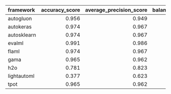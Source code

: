 | framework   |   accuracy_score |   average_precision_score |   balanced_accuracy_score |   cohen_kappa_score |   f1_score_macro |   f1_score_micro |   f1_score_weighted |   matthews_corrcoef |   precision_score |   recall_score |   roc_auc_score | training_time   | test_time   |
|:------------|-----------------:|--------------------------:|--------------------------:|--------------------:|-----------------:|-----------------:|--------------------:|--------------------:|------------------:|---------------:|----------------:|:----------------|:------------|
| autogluon   |            0.956 |                     0.949 |                     0.951 |               0.906 |            0.953 |            0.956 |               0.956 |               0.906 |             0.958 |          0.972 |           0.951 | 00:00:08        | 00:00:00    |
| autokeras   |            0.974 |                     0.967 |                     0.97  |               0.944 |            0.972 |            0.974 |               0.974 |               0.944 |             0.972 |          0.986 |           0.97  | 00:00:06        | 00:00:00    |
| autosklearn |            0.974 |                     0.967 |                     0.97  |               0.944 |            0.972 |            0.974 |               0.974 |               0.944 |             0.972 |          0.986 |           0.97  | 00:15:47        | 00:00:01    |
| evalml      |            0.991 |                     0.986 |                     0.988 |               0.981 |            0.991 |            0.991 |               0.991 |               0.981 |             0.986 |          1     |           0.988 | 00:05:01        | 00:00:00    |
| flaml       |            0.974 |                     0.967 |                     0.97  |               0.944 |            0.972 |            0.974 |               0.974 |               0.944 |             0.972 |          0.986 |           0.97  | 00:05:00        | 00:00:00    |
| gama        |            0.965 |                     0.962 |                     0.963 |               0.925 |            0.963 |            0.965 |               0.965 |               0.925 |             0.972 |          0.972 |           0.963 | 00:04:29        | 00:00:00    |
| h2o         |            0.781 |                     0.823 |                     0.796 |               0.56  |            0.777 |            0.781 |               0.784 |               0.575 |             0.897 |          0.732 |           0.796 | 00:05:04        | 00:00:00    |
| lightautoml |            0.377 |                     0.623 |                     0.5   |               0     |            0.274 |            0.377 |               0.207 |               0     |             0     |          0     |           0.5   | 00:00:13        | 00:00:00    |
| tpot        |            0.965 |                     0.962 |                     0.963 |               0.925 |            0.963 |            0.965 |               0.965 |               0.925 |             0.972 |          0.972 |           0.963 | 00:05:00        | 00:00:00    |